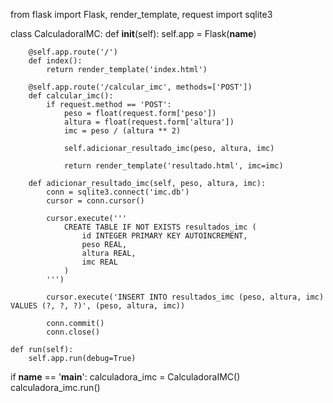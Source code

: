 from flask
import Flask, render_template, request
import sqlite3

class CalculadoraIMC:
    def __init__(self):
        self.app = Flask(__name__)

        @self.app.route('/')
        def index():
            return render_template('index.html')

        @self.app.route('/calcular_imc', methods=['POST'])
        def calcular_imc():
            if request.method == 'POST':
                peso = float(request.form['peso'])
                altura = float(request.form['altura'])
                imc = peso / (altura ** 2)

                self.adicionar_resultado_imc(peso, altura, imc)

                return render_template('resultado.html', imc=imc)

        def adicionar_resultado_imc(self, peso, altura, imc):
            conn = sqlite3.connect('imc.db')
            cursor = conn.cursor()

            cursor.execute('''
                CREATE TABLE IF NOT EXISTS resultados_imc (
                    id INTEGER PRIMARY KEY AUTOINCREMENT,
                    peso REAL,
                    altura REAL,
                    imc REAL
                )
            ''')

            cursor.execute('INSERT INTO resultados_imc (peso, altura, imc) VALUES (?, ?, ?)', (peso, altura, imc))

            conn.commit()
            conn.close()

    def run(self):
        self.app.run(debug=True)

if __name__ == '__main__':
    calculadora_imc = CalculadoraIMC()
    calculadora_imc.run()
